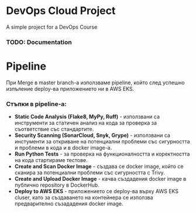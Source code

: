 # DevOps Cloud Project

A simple project for a DevOps Course 

### TODO: Documentation

# Pipeline

При Merge в master branch-a използваме pipeline, който след успешно изпъление deploy-ва приложението ни в AWS EKS.

### Стъпки в pipeline-a:
  - **Static Code Analysis (Flake8, MyPy, Ruff)** - използвани са инструменти за статичен анализ на кода за проверка за съответствие със стандартите.
  - **Security Scanning (SonarCloud, Snyk, Grype)** - използвани са инстументи за откриване на потенциални проблеми със сигурността и проблеми в кода и в docker image-a.
  - **Run Python Tests** - за проверка на функционалността и коректността на кода стартираме тестове.
  - **Create and Scan Docker Image** - създава се docker image, който се сканира за потенциални проблеми със сигурността с Trivy.
  - **Create and Upload Docker Image** - качва създадения docker image в публично repository в DockerHub.
  - **Deploy to AWS EKS** - приложението се deploy-ва върху AWS EKS cluser, като за създаването на контейнера се използва предварително съзададения docker image.
